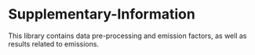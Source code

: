 # Supplementary-Information
This library contains data pre-processing and emission factors, as well as results related to emissions.
